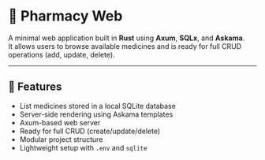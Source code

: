 # 💊 Pharmacy Web

A minimal web application built in **Rust** using **Axum**, **SQLx**, and **Askama**.  
It allows users to browse available medicines and is ready for full CRUD operations (add, update, delete).

---

## 🚀 Features

-  List medicines stored in a local SQLite database
-  Server-side rendering using Askama templates
-  Axum-based web server
-  Ready for full CRUD (create/update/delete)
-  Modular project structure
-  Lightweight setup with `.env` and `sqlite`